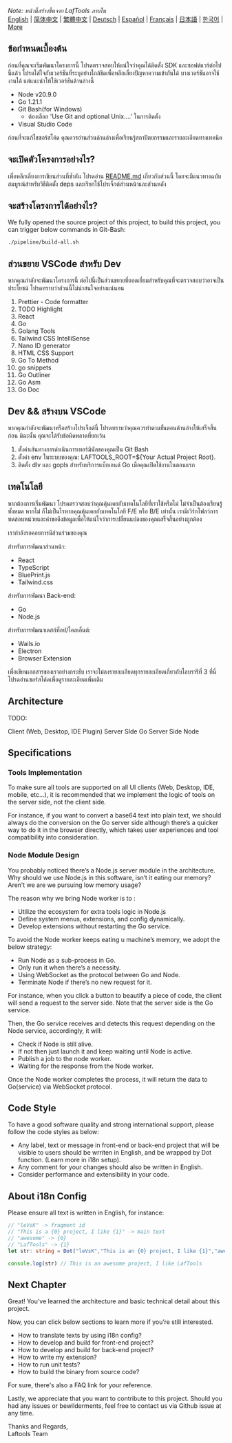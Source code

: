 <i>Note: หน้านี้สร้างขึ้นจาก LafTools ภายใน</i> <br/> [English](/docs/en_US/CONTRIBUTION.md)  |  [简体中文](/docs/zh_CN/CONTRIBUTION.md)  |  [繁體中文](/docs/zh_HK/CONTRIBUTION.md)  |  [Deutsch](/docs/de/CONTRIBUTION.md)  |  [Español](/docs/es/CONTRIBUTION.md)  |  [Français](/docs/fr/CONTRIBUTION.md)  |  [日本語](/docs/ja/CONTRIBUTION.md)  |  [한국어](/docs/ko/CONTRIBUTION.md) | [More](/docs/) <br/>

## ข้อกำหนดเบื้องต้น

ก่อนที่คุณจะเริ่มพัฒนาโครงการนี้ โปรดตรวจสอบให้แน่ใจว่าคุณได้ติดตั้ง SDK และซอฟต์แวร์ต่อไปนี้แล้ว โปรดใส่ใจกับเวอร์ชันที่ระบุอย่างใกล้ชิดเพื่อหลีกเลี่ยงปัญหาความเข้ากันได้ บางเวอร์ชันอาจใช้งานได้ แต่แนะนำให้ใช้เวอร์ชันด้านล่างนี้

- Node v20.9.0
- Go 1.21.1
- Git Bash(for Windows)
  - ต้องเลือก 'Use Git and optional Unix....' ในการติดตั้ง
- Visual Studio Code

ก่อนที่จะแก้ไขซอร์สโค้ด คุณควรอ่านส่วนด้านล่างเพื่อเรียนรู้สถาปัตยกรรมและรายละเอียดทางเทคนิค

## จะเปิดตัวโครงการอย่างไร?

เพื่อหลีกเลี่ยงการเขียนส่วนที่ซ้ำกัน โปรดอ่าน [README.md](../README.md) เกี่ยวกับส่วนนี้ โดยจะมีแนวทางฉบับสมบูรณ์สำหรับวิธีติดตั้ง deps และเรียกใช้โปรเจ็กต์ส่วนหน้าและส่วนหลัง

## จะสร้างโครงการได้อย่างไร?

We fully opened the source project of this project, to build this project, you can trigger below commands in Git-Bash:

```bash
./pipeline/build-all.sh
```

## ส่วนขยาย VSCode สำหรับ Dev

หากคุณกำลังจะพัฒนาโครงการนี้ ต่อไปนี้เป็นส่วนขยายที่ยอดเยี่ยมสำหรับคุณที่จะตรวจสอบว่าอาจเป็นประโยชน์ โปรดทราบว่าส่วนนี้ไม่น่าสนใจอย่างแน่นอน

1. Prettier - Code formatter
2. TODO Highlight
3. React
4. Go
5. Golang Tools
6. Tailwind CSS IntelliSense
7. Nano ID generator
8. HTML CSS Support
9. Go To Method
10. go snippets
11. Go Outliner
12. Go Asm
13. Go Doc

## Dev && สร้างบน VSCode

หากคุณกำลังจะพัฒนาหรือสร้างโปรเจ็กต์นี้ โปรดทราบว่าคุณควรทำตามขั้นตอนด้านล่างให้เสร็จสิ้นก่อน มิฉะนั้น คุณจะได้รับข้อผิดพลาดที่ยกเว้น

1. ตั้งค่าเส้นทางการดำเนินการเทอร์มินัลของคุณเป็น Git Bash
2. ตั้งค่า env ในระบบของคุณ: LAFTOOLS_ROOT=${Your Actual Project Root}.
3. ติดตั้ง dlv และ gopls สำหรับบริการแบ็กเอนด์ Go เมื่อคุณเปิดใช้งานในตอนแรก

## เทคโนโลยี

หากต้องการเริ่มพัฒนา โปรดตรวจสอบว่าคุณคุ้นเคยกับเทคโนโลยีที่เราใช้หรือไม่ ไม่จำเป็นต้องเรียนรู้ทั้งหมด หากไม่ ก็ไม่เป็นไรหากคุณคุ้นเคยกับเทคโนโลยี F/E หรือ B/E เท่านั้น เรามีเวิร์กโฟลว์การทดสอบหน่วยและคำขอดึงข้อมูลเพื่อให้แน่ใจว่าการเปลี่ยนแปลงของคุณเสร็จสิ้นอย่างถูกต้อง

เรากำลังรอคอยการมีส่วนร่วมของคุณ

สำหรับการพัฒนาส่วนหน้า:

- React
- TypeScript
- BluePrint.js
- Tailwind.css

สำหรับการพัฒนา Back-end:

- Go
- Node.js

สำหรับการพัฒนาเดสก์ท็อป/ไคลเอ็นต์:

- Wails.io
- Electron
- Browser Extension

เพื่อเขียนเอกสารของเราอย่างกระชับ เราจะไม่ลงรายละเอียดทุกรายละเอียดเกี่ยวกับไลบรารีที่ 3 ที่นี่ โปรดอ่านซอร์สโค้ดเพื่อดูรายละเอียดเพิ่มเติม

## Architecture

TODO:

Client (Web, Desktop, IDE Plugin)
<interact with>
Server SIde Go
<interact with>
Server Side Node

## Specifications

### Tools Implementation

To make sure all tools are supported on all UI clients (Web, Desktop, IDE, mobile, etc…), it is recommended that we implement the logic of tools on the server side, not the client side.

For instance, if you want to convert a base64 text into plain text, we should always do the conversion on the Go server side although there’s a quicker way to do it in the browser directly, which takes user experiences and tool compatibility into consideration.

### Node Module Design

You probably noticed there’s a Node.js server module in the architecture. Why should we use Node.js in this software, isn’t it eating our memory? Aren’t we are we pursuing low memory usage?

The reason why we bring Node worker is to :

- Utilize the ecosystem for extra tools logic in Node.js
- Define system menus, extensions, and config dynamically.
- Develop extensions without restarting the Go service.

To avoid the Node worker keeps eating u machine’s memory, we adopt the below strategy:

- Run Node as a sub-process in Go.
- Only run it when there’s a necessity.
- Using WebSocket as the protocol between Go and Node.
- Terminate Node if there’s no new request for it.

For instance, when you click a button to beautify a piece of code, the client will send a request to the server side. Note that the server side is the Go service.

Then, the Go service receives and detects this request depending on the Node service, accordingly, it will:

- Check if Node is still alive.
- If not then just launch it and keep waiting until Node is active.
- Publish a job to the node worker.
- Waiting for the response from the Node worker.

Once the Node worker completes the process, it will return the data to Go(service) via WebSocket protocol.

## Code Style

To have a good software quality and strong international support, please follow the code styles as below:

- Any label, text or message in front-end or back-end project that will be visible to users should be wrriten in English, and be wrapped by Dot function. (Learn more in i18n setup).
- Any comment for your changes should also be written in English.
- Consider performance and extensibility in your code.

## About i18n Config

Please ensure all text is written in English, for instance:

```Typescript
// "leVsK" -> fragment id
// "This is a {0} project, I like {1}" -> main text
// "awesome" -> {0}
// "LafTools" -> {1}
let str: string = Dot("leVsK","This is an {0} project, I like {1}","awesome","LafTools")

console.log(str) // This is an awesome project, I like LafTools
```

## Next Chapter

Great! You’ve learned the architecture and basic technical detail about this project.

Now, you can click below sections to learn more if you’re still interested.

- How to translate texts by using i18n config?
- How to develop and build for front-end project?
- How to develop and build for back-end project?
- How to write my extension?
- How to run unit tests?
- How to build the binary from source code?

For sure, there's also a FAQ link for your reference.

Lastly, we appreciate that you want to contribute to this project. Should you had any issues or bewilderments, feel free to contact us via Github issue at any time.

Thanks and Regards,  
Laftools Team
